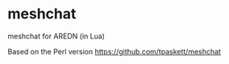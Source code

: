 # meshchat
meshchat for AREDN (in Lua)

Based on the Perl version https://github.com/tpaskett/meshchat
